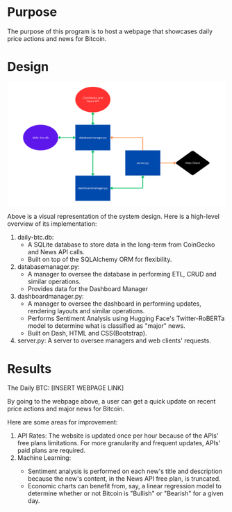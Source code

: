 # Purpose
The purpose of this program is to host a webpage that showcases daily price actions and news for Bitcoin.

# Design

<img src="./assets/system-design.png">

Above is a visual representation of the system design. Here is a high-level overview of its implementation:
<ol>
    <li>daily-btc.db:
        <ul>
            <li>A SQLite database to store data in the long-term from CoinGecko and News API calls.</li>
            <li>Built on top of the SQLAlchemy ORM for flexibility.</li>
        </ul>
    <li>databasemanager.py: 
        <ul>
            <li>A manager to oversee the database in performing ETL, CRUD and similar operations.</li>
            <li>Provides data for the Dashboard Manager
        </ul>
    <li>dashboardmanager.py:
        <ul>
            <li>A manager to oversee the dashboard in performing updates, rendering layouts and similar operations.</li>
            <li>Performs Sentiment Analysis using Hugging Face's Twitter-RoBERTa model to determine what is classified as "major" news.</li>
            <li>Built on Dash, HTML and CSS(Bootstrap).</li>
        </ul>
    </li>
    <li>server.py: A server to oversee managers and web clients' requests.</li>
</ol>

# Results
The Daily BTC: [INSERT WEBPAGE LINK]

By going to the webpage above, a user can get a quick update on recent price actions and major news for Bitcoin.

Here are some areas for improvement:
<ol>
    <li>API Rates: The website is updated once per hour because of the APIs' free plans limitations. For more granularity and frequent updates, APIs' paid plans are required.</li>
    <li>Machine Learning:</li>
    <ul>
        <li>Sentiment analysis is performed on each new's title and description because the new's content, in the News API free plan, is truncated.</li>
        <li>Economic charts can benefit from, say, a linear regression model to determine whether or not Bitcoin is "Bullish" or "Bearish" for a given day.</li>
    </ul>
    </li>
</ol>
